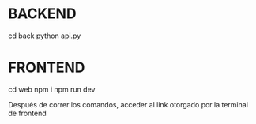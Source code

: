 # BACKEND
cd back
python api.py

# FRONTEND

cd web
npm i
npm run dev


Después de correr los comandos, acceder al link otorgado por la terminal de frontend